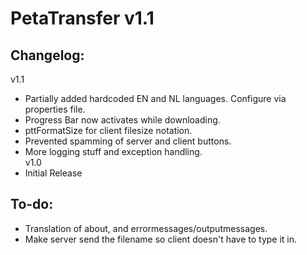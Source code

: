 # PetaTransfer v1.1
## Changelog:
v1.1  
- Partially added hardcoded EN and NL languages. Configure via properties file.
- Progress Bar now activates while downloading.
- pttFormatSize for client filesize notation.
- Prevented spamming of server and client buttons.
- More logging stuff and exception handling.  
v1.0  
- Initial Release  
## To-do:
- Translation of about, and errormessages/outputmessages.
- Make server send the filename so client doesn't have to type it in.